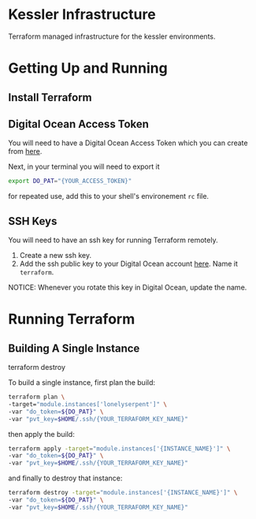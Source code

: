 # Kessler Infrastructure

Terraform managed infrastructure for the kessler environments.

# Getting Up and Running

## Install Terraform


## Digital Ocean Access Token
You will need to have a Digital Ocean Access Token which you can create from [here](https://cloud.digitalocean.com/account/api/tokens).

Next, in your terminal you will need to export it 

```bash
export DO_PAT="{YOUR_ACCESS_TOKEN}"
```

for repeated use, add this to your shell's environement `rc` file.

## SSH Keys

You will need to have an ssh key for running Terraform remotely.

1. Create a new ssh key.
2. Add the ssh public key to your Digital Ocean account [here](https://cloud.digitalocean.com/account/security). Name it `terraform`.

NOTICE: Whenever you rotate this key in Digital Ocean, update the name.

# Running Terraform 

## Building A Single Instance
terraform destroy 


To build a single instance, first plan the build:
```bash
terraform plan \
-target="module.instances['lonelyserpent']" \
-var "do_token=${DO_PAT}" \
-var "pvt_key=$HOME/.ssh/{YOUR_TERRAFORM_KEY_NAME}"
```

then apply the build:
```bash
terraform apply -target="module.instances['{INSTANCE_NAME}']" \
-var "do_token=${DO_PAT}" \
-var "pvt_key=$HOME/.ssh/{YOUR_TERRAFORM_KEY_NAME}"
```

and finally to destroy that instance:
```bash
terraform destroy -target="module.instances['{INSTANCE_NAME}']" \
-var "do_token=${DO_PAT}" \
-var "pvt_key=$HOME/.ssh/{YOUR_TERRAFORM_KEY_NAME}"

```